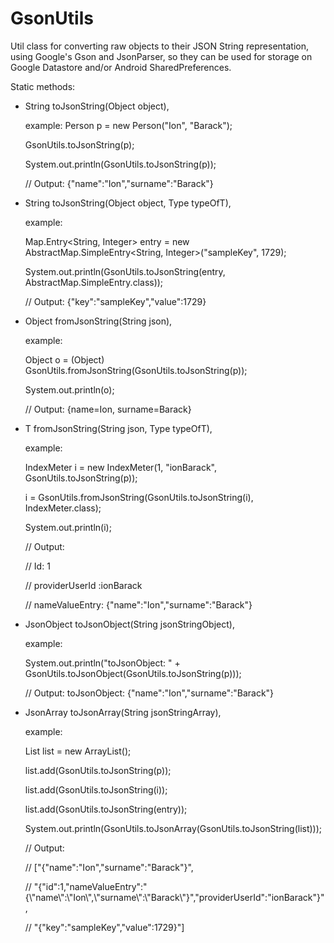 # GsonUtils
Util class for converting raw objects to their JSON String representation, using Google's Gson and JsonParser, so they can be used for storage on Google Datastore and/or Android SharedPreferences.

Static methods:
- String toJsonString(Object object), 
  
  example: 
  Person p = new Person("Ion", "Barack");

  GsonUtils.toJsonString(p);

  System.out.println(GsonUtils.toJsonString(p)); 

  // Output: {"name":"Ion","surname":"Barack"}


- String toJsonString(Object object, Type typeOfT),

  example:

  Map.Entry<String, Integer> entry = new AbstractMap.SimpleEntry<String, Integer>("sampleKey", 1729);
  
  System.out.println(GsonUtils.toJsonString(entry, AbstractMap.SimpleEntry.class)); 
  
  // Output: {"key":"sampleKey","value":1729}
  

- Object fromJsonString(String json),

  example:
  
  Object o = (Object) GsonUtils.fromJsonString(GsonUtils.toJsonString(p));
  
  System.out.println(o); 
	
  // Output: {name=Ion, surname=Barack}
  

- <T> T fromJsonString(String json, Type typeOfT),

  example:
  
  IndexMeter i = new IndexMeter(1, "ionBarack", GsonUtils.toJsonString(p));
  
  i = GsonUtils.fromJsonString(GsonUtils.toJsonString(i), IndexMeter.class);
  
  System.out.println(i);  
  
  // Output: 
  
  // Id: 1
  
  // providerUserId :ionBarack
  
  // nameValueEntry: {"name":"Ion","surname":"Barack"}
  

- JsonObject toJsonObject(String jsonStringObject),

  example:

  System.out.println("toJsonObject: " + GsonUtils.toJsonObject(GsonUtils.toJsonString(p)));
  
  // Output: toJsonObject: {"name":"Ion","surname":"Barack"}
  

- JsonArray toJsonArray(String jsonStringArray),

  example:

  List<String> list = new ArrayList<String>();
  
  list.add(GsonUtils.toJsonString(p));
  
  list.add(GsonUtils.toJsonString(i));
  
  list.add(GsonUtils.toJsonString(entry));
	
  System.out.println(GsonUtils.toJsonArray(GsonUtils.toJsonString(list)));
  
  // Output:
  
  // ["{\"name\":\"Ion\",\"surname\":\"Barack\"}",
  
  // "{\"id\":1,\"nameValueEntry\":\"{\\\"name\\\":\\\"Ion\\\",\\\"surname\\\":\\\"Barack\\\"}\",\"providerUserId\":\"ionBarack\"}",
  
  // "{\"key\":\"sampleKey\",\"value\":1729}"]
  
